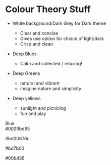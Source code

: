 # Colour Theory Stuff

- White background/Dark Grey for Dark theme
    - Clear and concise
    - Gives use option for choice of light/dark
    - Crisp and clean

- Deep Blues
    - Calm and collected / relaxing!

- Deep Greens
    - natural and vibrant
    - imagine nature and simplicity

- Deep yellows
    - sunlight and picnicing
    - fun and play

Blue  
#0029bd65



#bd00876c 



#bd7b00



#00bd36